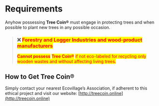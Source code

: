 # Requirements

Anyhow possessing **Tree Coin®** must engage in protecting trees and when possible to plant new trees in any possible occasion.

> ### :x: <mark style="color:red;">Forestry and Logger Industries and wood-product manufacturers</mark>
>
> <mark style="color:red;">**Cannot possess**</mark> <mark style="color:red;"></mark><mark style="color:red;"></mark> <mark style="color:red;"></mark><mark style="color:red;">**Tree Coin®**</mark> <mark style="color:red;"></mark><mark style="color:red;">if not eco-labeled for recycling only wooden wastes and without affecting living trees.</mark>&#x20;



## How to Get Tree Coin®

Simply contact your nearest Ecovillage’s Association, if adherent to this ethical project and visit our website: [http://treecoin.online](http://treecoin.online)
